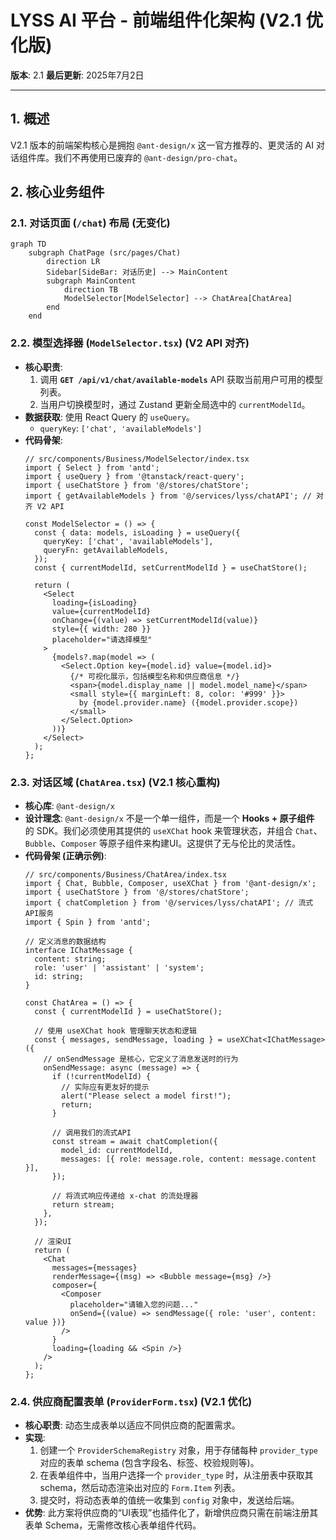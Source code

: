 # LYSS AI 平台 - 前端组件化架构 (V2.1 优化版)

**版本**: 2.1
**最后更新**: 2025年7月2日

---

## 1. 概述

V2.1 版本的前端架构核心是拥抱 `@ant-design/x` 这一官方推荐的、更灵活的 AI 对话组件库。我们不再使用已废弃的 `@ant-design/pro-chat`。

## 2. 核心业务组件

### 2.1. 对话页面 (`/chat`) 布局 (无变化)

```mermaid
graph TD
    subgraph ChatPage (src/pages/Chat)
        direction LR
        Sidebar[SideBar: 对话历史] --> MainContent
        subgraph MainContent
            direction TB
            ModelSelector[ModelSelector] --> ChatArea[ChatArea]
        end
    end
```

### 2.2. 模型选择器 (`ModelSelector.tsx`) (V2 API 对齐)

*   **核心职责**:
    1.  调用 **`GET /api/v1/chat/available-models`** API 获取当前用户可用的模型列表。
    2.  当用户切换模型时，通过 Zustand 更新全局选中的 `currentModelId`。
*   **数据获取**: 使用 React Query 的 `useQuery`。
    *   `queryKey`: `['chat', 'availableModels']`
*   **代码骨架**:
    ```tsx
    // src/components/Business/ModelSelector/index.tsx
    import { Select } from 'antd';
    import { useQuery } from '@tanstack/react-query';
    import { useChatStore } from '@/stores/chatStore';
    import { getAvailableModels } from '@/services/lyss/chatAPI'; // 对齐 V2 API

    const ModelSelector = () => {
      const { data: models, isLoading } = useQuery({
        queryKey: ['chat', 'availableModels'],
        queryFn: getAvailableModels,
      });
      const { currentModelId, setCurrentModelId } = useChatStore();

      return (
        <Select
          loading={isLoading}
          value={currentModelId}
          onChange={(value) => setCurrentModelId(value)}
          style={{ width: 280 }}
          placeholder="请选择模型"
        >
          {models?.map(model => (
            <Select.Option key={model.id} value={model.id}>
              {/* 可视化展示，包括模型名称和供应商信息 */}
              <span>{model.display_name || model.model_name}</span>
              <small style={{ marginLeft: 8, color: '#999' }}>
                by {model.provider.name} ({model.provider.scope})
              </small>
            </Select.Option>
          ))}
        </Select>
      );
    };
    ```

### 2.3. 对话区域 (`ChatArea.tsx`) (V2.1 核心重构)

*   **核心库**: `@ant-design/x`
*   **设计理念**: `@ant-design/x` 不是一个单一组件，而是一个 **Hooks + 原子组件** 的 SDK。我们必须使用其提供的 `useXChat` hook 来管理状态，并组合 `Chat`、`Bubble`、`Composer` 等原子组件来构建UI。这提供了无与伦比的灵活性。
*   **代码骨架 (正确示例)**:
    ```tsx
    // src/components/Business/ChatArea/index.tsx
    import { Chat, Bubble, Composer, useXChat } from '@ant-design/x';
    import { useChatStore } from '@/stores/chatStore';
    import { chatCompletion } from '@/services/lyss/chatAPI'; // 流式API服务
    import { Spin } from 'antd';

    // 定义消息的数据结构
    interface IChatMessage {
      content: string;
      role: 'user' | 'assistant' | 'system';
      id: string;
    }

    const ChatArea = () => {
      const { currentModelId } = useChatStore();

      // 使用 useXChat hook 管理聊天状态和逻辑
      const { messages, sendMessage, loading } = useXChat<IChatMessage>({
        // onSendMessage 是核心，它定义了消息发送时的行为
        onSendMessage: async (message) => {
          if (!currentModelId) {
            // 实际应有更友好的提示
            alert("Please select a model first!");
            return;
          }
          
          // 调用我们的流式API
          const stream = await chatCompletion({
            model_id: currentModelId,
            messages: [{ role: message.role, content: message.content }],
          });

          // 将流式响应传递给 x-chat 的流处理器
          return stream;
        },
      });

      // 渲染UI
      return (
        <Chat
          messages={messages}
          renderMessage={(msg) => <Bubble message={msg} />}
          composer={
            <Composer
              placeholder="请输入您的问题..."
              onSend={(value) => sendMessage({ role: 'user', content: value })}
            />
          }
          loading={loading && <Spin />}
        />
      );
    };
    ```

### 2.4. 供应商配置表单 (`ProviderForm.tsx`) (V2.1 优化)

*   **核心职责**: 动态生成表单以适应不同供应商的配置需求。
*   **实现**:
    1.  创建一个 `ProviderSchemaRegistry` 对象，用于存储每种 `provider_type` 对应的表单 schema (包含字段名、标签、校验规则等)。
    2.  在表单组件中，当用户选择一个 `provider_type` 时，从注册表中获取其 schema，然后动态渲染出对应的 `Form.Item` 列表。
    3.  提交时，将动态表单的值统一收集到 `config` 对象中，发送给后端。
*   **优势**: 此方案将供应商的“UI表现”也插件化了，新增供应商只需在前端注册其表单 Schema，无需修改核心表单组件代码。
